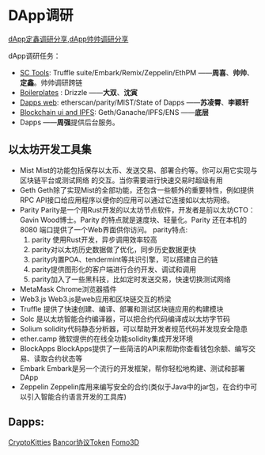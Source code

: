 # DApp调研

[dApp定鑫调研分享](https://github.com/wdx7266/learning-ethereum/blob/master/doc/DApp/dappInEthereumEcosystem.md),[dApp帅帅调研分享](https://github.com/lucas7788/workingdata/tree/master/blockchaingames/ethereum)

dApp调研任务：

* [SC Tools](dapp-tools.md): Truffle suite/Embark/Remix/Zeppelin/EthPM   ——**周喜**、**帅帅**、**定鑫**。帅帅调研跨链
* [Boilerplates](dapp-boilerplates.md) : Drizzle                     ——**大双**、**沈寅**
* [Dapps web](dapp-web.md): etherscan/parity/MIST/State of Dapps                ——**苏凌霄**、**李颖轩**
* [Blockchain ui and IPFS](dapp-blockchain.md): Geth/Ganache/IPFS/ENS   ——**底层**
* Dapps                                                                  ——**周强**提供后台服务。


##  以太坊开发工具集

* Mist Mist的功能包括保存以太币、发送交易、部署合约等。你可以用它实现与区块链平台或测试网络
的交互。当你需要进行快速交易时超级有用
* Geth Geth除了实现Mist的全部功能，还包含一些额外的重要特性，例如提供RPC API接口给应用程序以便你的应用可以通过它连接如以太坊网络。
* Parity Parity是一个用Rust开发的以太坊节点软件，开发者是前以太坊CTO：Gavin Wood博士。Parity 的特点就是速度块、轻量化。Parity 还在本机的8080 端口提供了一个Web界面供你访问。
parity特点:
  1. parity 使用Rust开发，异步调用效率较高
  2. parity对以太坊历史数据做了优化，同步历史数据更快
  3. parity内置POA、tendermint等共识引擎，可以搭建自己的链
  4. parity提供图形化的客户端进行合约开发、调试和调用
  5. parity加入了一些黑科技，比如定时发送交易，快速切换测试网络
* MetaMask Chrome浏览器插件
* Web3.js  Web3.js是web应用和区块链交互的桥梁
* Truffle 提供了快速创建、编译、部署和测试区块链应用的构建模块
* Solc 是以太坊智能合约编译器，可以把合约代码编译成以太坊字节码
* Solium solidity代码静态分析器，可以帮助开发者规范代码并发现安全隐患
* ether.camp 微软提供的在线全功能solidity集成开发环境
* BlockApps BlockApps提供了一些简洁的API来帮助你查看钱包余额、编写交易、读取合约状态等
* Embark Embark是另一个流行的开发框架，帮你轻松地构建、测试和部署DApp
* Zeppelin Zeppelin库用来编写安全的合约(类似于Java中的jar包，在合约中可以引入智能合约语言开发的工具库)

## Dapps:


[CryptoKitties](https://github.com/wdx7266/learning-ethereum/blob/master/doc/DApp/cryptoKitties.md)
[Bancor协议Token]()
[Fomo3D]()
